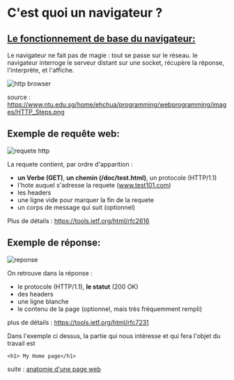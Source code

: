 # C'est quoi un navigateur ?

## [Le fonctionnement de base du navigateur:](https://www.ntu.edu.sg/home/ehchua/programming/webprogramming/HTTP_Basics.html)

Le navigateur ne fait pas de magie : tout se passe sur le réseau.  le navigateur interroge le serveur distant sur une socket, récupère la réponse, l'interprète, et l'affiche.

![http browser](https://www.ntu.edu.sg/home/ehchua/programming/webprogramming/images/HTTP_Steps.png)

source : https://www.ntu.edu.sg/home/ehchua/programming/webprogramming/images/HTTP_Steps.png

## Exemple de requête web:

![requete http](https://www.ntu.edu.sg/home/ehchua/programming/webprogramming/images/HTTP_RequestMessageExample.png)

La requete contient, par ordre d'apparition :
* **un Verbe (GET)**, **un chemin (/doc/test.html)**, un protocole (HTTP/1.1)
* l'hote auquel s'adresse la requete (www.test101.com)
* les headers
* une ligne vide pour marquer la fin de la requete
* un corps de message qui suit (optionnel)

Plus de détails : https://tools.ietf.org/html/rfc2616

## Exemple de réponse:

![reponse](https://www.ntu.edu.sg/home/ehchua/programming/webprogramming/images/HTTP_ResponseMessageExample.png)

On retrouve dans la réponse :
* le protocole (HTTP/1.1), **le statut** (200 OK)
* des headers 
* une ligne blanche
* le contenu de la page (optionnel, mais très fréquemment rempli)
 
plus de détails : https://tools.ietf.org/html/rfc7231

Dans l'exemple ci dessus, la partie qui nous intéresse et qui fera l'objet du travail est 

```<h1> My Home page</h1>```

suite : [anatomie d'une page web](./02-anatomie-page-web.md)